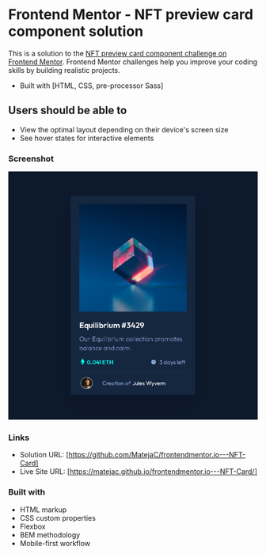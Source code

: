 # Frontend Mentor - NFT preview card component solution

This is a solution to the [NFT preview card component challenge on Frontend Mentor](https://www.frontendmentor.io/challenges/nft-preview-card-component-SbdUL_w0U). Frontend Mentor challenges help you improve your coding skills by building realistic projects.

- Built with [HTML, CSS, pre-processor Sass]

## Users should be able to

- View the optimal layout depending on their device's screen size
- See hover states for interactive elements

### Screenshot

![ScreenShot](/assets/screenshot.png)

### Links

- Solution URL: [https://github.com/MatejaC/frontendmentor.io---NFT-Card]
- Live Site URL: [https://matejac.github.io/frontendmentor.io---NFT-Card/]

### Built with

- HTML markup
- CSS custom properties
- Flexbox
- BEM methodology
- Mobile-first workflow
